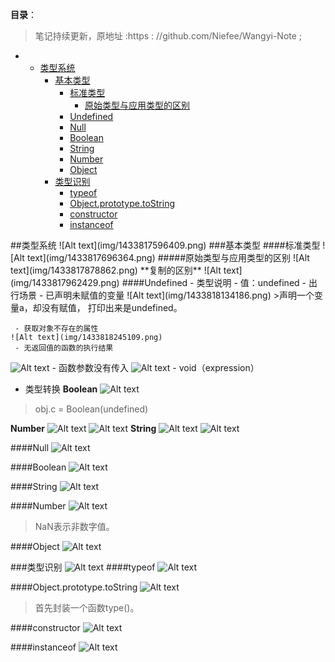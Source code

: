 **目录**：

>笔记持续更新，原地址 :https : //github.com/Niefee/Wangyi-Note ;

<ul>
<li><ul>
<li><a href="#类型系统">类型系统</a><ul>
<li><a href="#基本类型">基本类型</a><ul>
<li><a href="#标准类型">标准类型</a><ul>
<li><a href="#原始类型与应用类型的区别">原始类型与应用类型的区别</a></li>
</ul>
</li>
<li><a href="#undefined">Undefined</a></li>
<li><a href="#null">Null</a></li>
<li><a href="#boolean">Boolean</a></li>
<li><a href="#string">String</a></li>
<li><a href="#number">Number</a></li>
<li><a href="#object">Object</a></li>
</ul>
</li>
<li><a href="#类型识别">类型识别</a><ul>
<li><a href="#typeof">typeof</a></li>
<li><a href="#objectprototypetostring">Object.prototype.toString</a></li>
<li><a href="#constructor">constructor</a></li>
<li><a href="#instanceof">instanceof</a></li>
</ul>
</li>
</ul>
</li>
</ul>
</li>
</ul>
##类型系统
![Alt text](img/1433817596409.png)
###基本类型
####标准类型
![Alt text](img/1433817696364.png)
#####原始类型与应用类型的区别
![Alt text](img/1433817878862.png)
**复制的区别**
![Alt text](img/1433817962429.png)
####Undefined
 - 类型说明
	 - 值：undefined
 - 出行场景
	 - 已声明未赋值的变量
	![Alt text](img/1433818134186.png)
>声明一个变量a，却没有赋值， 打印出来是undefined。

	 - 获取对象不存在的属性
	![Alt text](img/1433818245109.png)
	 - 无返回值的函数的执行结果
![Alt text](img/1433818315689.png)
	 - 函数参数没有传入
![Alt text](img/1433818349989.png)
	 - void（expression）
 - 类型转换
**Boolean**
![Alt text](img/1433818702785.png)
>obj.c = Boolean(undefined)

**Number**
![Alt text](img/1433818825258.png)
![Alt text](img/1433818805815.png)
**String**
![Alt text](img/1433818861270.png)
![Alt text](img/1433818894211.png)

####Null
![Alt text](img/1433818952753.png)

####Boolean
![Alt text](img/1433819018443.png)

####String
![Alt text](img/1433819075343.png)

####Number
![Alt text](img/1433819123576.png)
>NaN表示非数字值。

####Object
![Alt text](img/1433819221467.png)

###类型识别
![Alt text](img/1433820055635.png)
####typeof
![Alt text](img/1433820141773.png)

####Object.prototype.toString
![Alt text](img/1433820255609.png)
>首先封装一个函数type()。

####constructor
![Alt text](img/1433820382879.png)

####instanceof
![Alt text](img/1433820500616.png)


